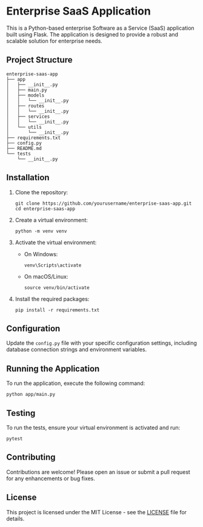 # Enterprise SaaS Application

This is a Python-based enterprise Software as a Service (SaaS) application built using Flask. The application is designed to provide a robust and scalable solution for enterprise needs.

## Project Structure

```
enterprise-saas-app
├── app
│   ├── __init__.py
│   ├── main.py
│   ├── models
│   │   └── __init__.py
│   ├── routes
│   │   └── __init__.py
│   ├── services
│   │   └── __init__.py
│   └── utils
│       └── __init__.py
├── requirements.txt
├── config.py
├── README.md
└── tests
    └── __init__.py
```

## Installation

1. Clone the repository:
   ```
   git clone https://github.com/yourusername/enterprise-saas-app.git
   cd enterprise-saas-app
   ```

2. Create a virtual environment:
   ```
   python -m venv venv
   ```

3. Activate the virtual environment:
   - On Windows:
     ```
     venv\Scripts\activate
     ```
   - On macOS/Linux:
     ```
     source venv/bin/activate
     ```

4. Install the required packages:
   ```
   pip install -r requirements.txt
   ```

## Configuration

Update the `config.py` file with your specific configuration settings, including database connection strings and environment variables.

## Running the Application

To run the application, execute the following command:
```
python app/main.py
```

## Testing

To run the tests, ensure your virtual environment is activated and run:
```
pytest
```

## Contributing

Contributions are welcome! Please open an issue or submit a pull request for any enhancements or bug fixes.

## License

This project is licensed under the MIT License - see the [LICENSE](LICENSE) file for details.